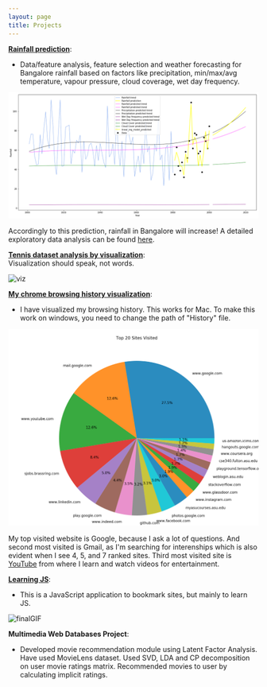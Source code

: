 ```yaml
---
layout: page
title: Projects
---
```


**[Rainfall prediction](https://github.com/channabasavagola/rainfall-prediction)**:  
- Data/feature analysis, feature selection and weather forecasting for Bangalore rainfall based on factors like precipitation, min/max/avg temperature, vapour pressure, cloud coverage, wet day frequency.

<img src="/img/rainfallPredictionImage.png" alt="rainfallPredictionImage" style="width: 700px;"/>

Accordingly to this prediction, rainfall in Bangalore will increase! 
A detailed exploratory data analysis can be found [here](https://github.com/channabasavagola/rainfall-prediction).

**[Tennis dataset analysis by visualization](https://public.tableau.com/profile/channabasava.gola#!/vizhome/10YearsAustralianOpen2008-2017Final/Dashboard1)**:  
Visualization should speak, not words.

<img src="/img/viz.png" alt="viz" style="width: 900px;"/>

**[My chrome browsing history visualization](https://github.com/channabasavagola/myBrowsingAnalysis)**:  
- I have visualized my browsing history. This works for Mac. To make this work on windows, you need to change the path of "History" file.

<img src="/img/myTopBrowsingSites.png" alt="myTopBrowsingSites" style="width: 600px;"/>

My top visited website is Google, because I ask a lot of questions. And second most visited is Gmail, as I'm searching for interenships which is also evident when I see 4, 5, and 7 ranked sites. Third most visited site is [YouTube](https://www.youtube.com/channel/UCv_l4PAiASca3jzSV5NQ2Lg/playlists?view_as=subscriber) from where I learn and watch videos for entertainment.

**[Learning JS](https://github.com/channabasavagola/myBookmarker)**:  
- This is a JavaScript application to bookmark sites, but mainly to learn JS. 

<img src="/img/finalGIF.gif" alt="finalGIF" style="width: 950px;"/>

**Multimedia Web Databases Project**:  
- Developed movie recommendation module using Latent Factor Analysis. Have used MovieLens dataset. Used SVD, LDA and CP decomposition on user movie ratings matrix. Recommended movies to user by calculating implicit ratings.